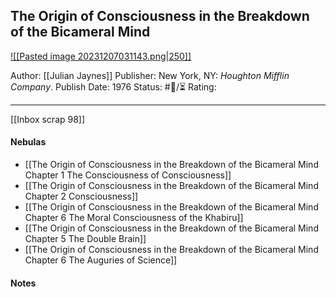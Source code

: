 ## The Origin of Consciousness in the Breakdown of the Bicameral Mind

[ ![[Pasted image 20231207031143.png|250]] ](https://www.amazon.com/Origin-Consciousness-Breakdown-Bicameral-Mind/dp/0618057072/ref=mp_s_a_1_1?crid=A9EE80SLNFSA&keywords=julian+jaynes&qid=1697055691&sprefix=julian+janes%2Caps%2C130&sr=8-1)

Author: [[Julian Jaynes]]
Publisher: New York, NY: _Houghton Mifflin Company_.
Publish Date: 1976
Status: #💫/⏳ 
Rating:

___

[[Inbox scrap 98]]

#### Nebulas

- [[The Origin of Consciousness in the Breakdown of the Bicameral Mind Chapter 1 The Consciousness of Consciousness]]
- [[The Origin of Consciousness in the Breakdown of the Bicameral Mind Chapter 2 Consciousness]]
- [[The Origin of Consciousness in the Breakdown of the Bicameral Mind Chapter 6 The Moral Consciousness of the Khabiru]]
- [[The Origin of Consciousness in the Breakdown of the Bicameral Mind Chapter 5 The Double Brain]]
- [[The Origin of Consciousness in the Breakdown of the Bicameral Mind Chapter 6 The Auguries of Science]]


#### Notes

